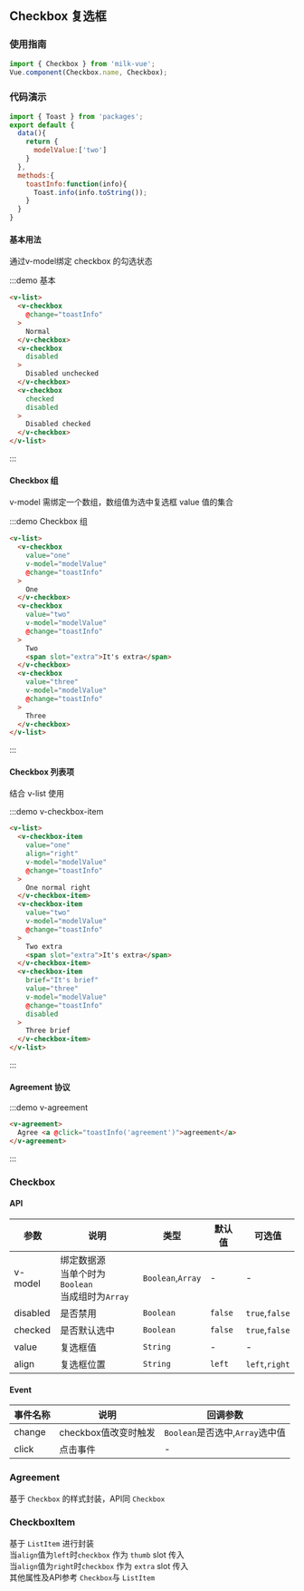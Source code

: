 <style>
.demo-checkbox{
  a{
    color:#66c6f2;
    margin-left:5px;
  }
  .vm-list-body>.vm-checkbox-wrapper{
    display:inline-block;
    margin:15px;
  }
}
</style>
<script>
import { Toast } from 'packages';
export default {
  data(){
    return {
      modelValue:['two']
    }
  },
  methods:{
    toastInfo:function(info){
      Toast.info(info===undefined?"undefined":info.toString());
    }
  }
}
</script>
## Checkbox 复选框

### 使用指南

```javascript
import { Checkbox } from 'milk-vue';
Vue.component(Checkbox.name, Checkbox);
```

### 代码演示

```javascript
import { Toast } from 'packages';
export default {
  data(){
    return {
      modelValue:['two']
    }
  },
  methods:{
    toastInfo:function(info){
      Toast.info(info.toString());
    }
  }
}
```


#### 基本用法

通过v-model绑定 checkbox 的勾选状态

:::demo 基本

```html
<v-list>
  <v-checkbox
    @change="toastInfo"
  >
    Normal
  </v-checkbox>
  <v-checkbox
    disabled
  >
    Disabled unchecked
  </v-checkbox>
  <v-checkbox
    checked
    disabled
  >
    Disabled checked
  </v-checkbox>
</v-list>
```
:::

#### Checkbox 组

v-model 需绑定一个数组，数组值为选中复选框 value 值的集合

:::demo Checkbox 组
```html
<v-list>
  <v-checkbox
    value="one"
    v-model="modelValue"
    @change="toastInfo"
  >
    One
  </v-checkbox>
  <v-checkbox
    value="two"
    v-model="modelValue"
    @change="toastInfo"
  >
    Two
    <span slot="extra">It's extra</span>
  </v-checkbox>
  <v-checkbox
    value="three"
    v-model="modelValue"
    @change="toastInfo"
  >
    Three
  </v-checkbox>
</v-list>
```
:::

#### Checkbox 列表项

结合 v-list 使用

:::demo v-checkbox-item
```html
<v-list>
  <v-checkbox-item
    value="one"
    align="right"
    v-model="modelValue"
    @change="toastInfo"
  >
    One normal right
  </v-checkbox-item>
  <v-checkbox-item
    value="two"
    v-model="modelValue"
    @change="toastInfo"
  >
    Two extra
    <span slot="extra">It's extra</span>
  </v-checkbox-item>
  <v-checkbox-item
    brief="It's brief"
    value="three"
    v-model="modelValue"
    @change="toastInfo"
    disabled
  >
    Three brief
  </v-checkbox-item>
</v-list>
```
:::

#### Agreement 协议

:::demo v-agreement

```html
<v-agreement>
  Agree <a @click="toastInfo('agreement')">agreement</a>
</v-agreement>
```
:::

### Checkbox

#### API

| 参数 | 说明 | 类型 | 默认值 | 可选值 |
|-----------|-----------|-----------|-------------|-------------|
| v-model | 绑定数据源<br/>当单个时为`Boolean`<br/>当成组时为`Array` | `Boolean`,`Array` | - | - |
| disabled | 是否禁用 | `Boolean` | `false` | `true`,`false` |
| checked | 是否默认选中 | `Boolean` | `false` | `true`,`false` |
| value | 复选框值 | `String` | - | - |
| align | 复选框位置 | `String` | `left` | `left`,`right` |

#### Event

| 事件名称 | 说明 | 回调参数 |
|-----------|-----------|-----------|
| change | checkbox值改变时触发 | `Boolean`是否选中,`Array`选中值 |
| click | 点击事件 | - |

### Agreement

基于 `Checkbox` 的样式封装，API同 `Checkbox`

### CheckboxItem

基于 `ListItem` 进行封装<br/>
当`align`值为`left`时`checkbox` 作为 `thumb` slot 传入<br/>
当`align`值为`right`时`checkbox` 作为 `extra` slot 传入<br/>
其他属性及API参考 `Checkbox`与 `ListItem`

